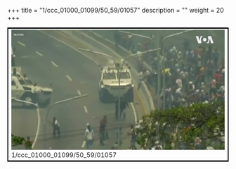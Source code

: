 +++
title = "1/ccc_01000_01099/50_59/01057"
description = ""
weight = 20
+++

<table style="border:2px solid black;max-width:800px;max-height:800px;" 
><tr><td>
<img class="center-fit-jpg"
src="/jpg_/aaa_20190430_NxaOmWaI8sI_01056.jpg">
1/ccc_01000_01099/50_59/01057
</img></td></tr></table>
